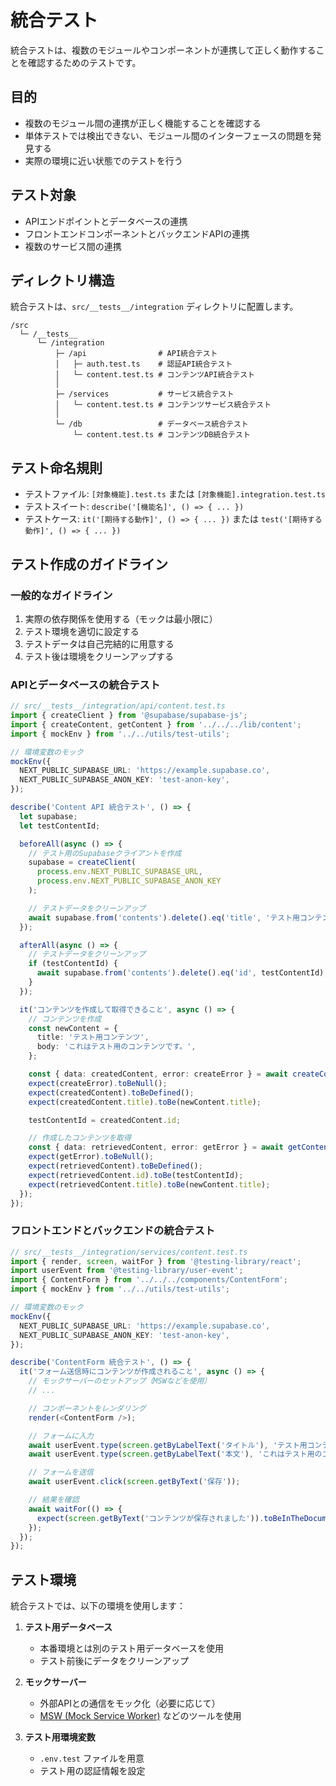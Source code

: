 # 統合テスト

統合テストは、複数のモジュールやコンポーネントが連携して正しく動作することを確認するためのテストです。

## 目的

- 複数のモジュール間の連携が正しく機能することを確認する
- 単体テストでは検出できない、モジュール間のインターフェースの問題を発見する
- 実際の環境に近い状態でのテストを行う

## テスト対象

- APIエンドポイントとデータベースの連携
- フロントエンドコンポーネントとバックエンドAPIの連携
- 複数のサービス間の連携

## ディレクトリ構造

統合テストは、`src/__tests__/integration` ディレクトリに配置します。

```
/src
  └─ /__tests__
      └─ /integration
          ├─ /api                # API統合テスト
          │   ├─ auth.test.ts    # 認証API統合テスト
          │   └─ content.test.ts # コンテンツAPI統合テスト
          │
          ├─ /services           # サービス統合テスト
          │   └─ content.test.ts # コンテンツサービス統合テスト
          │
          └─ /db                 # データベース統合テスト
              └─ content.test.ts # コンテンツDB統合テスト
```

## テスト命名規則

- テストファイル: `[対象機能].test.ts` または `[対象機能].integration.test.ts`
- テストスイート: `describe('[機能名]', () => { ... })`
- テストケース: `it('[期待する動作]', () => { ... })` または `test('[期待する動作]', () => { ... })`

## テスト作成のガイドライン

### 一般的なガイドライン

1. 実際の依存関係を使用する（モックは最小限に）
2. テスト環境を適切に設定する
3. テストデータは自己完結的に用意する
4. テスト後は環境をクリーンアップする

### APIとデータベースの統合テスト

```typescript
// src/__tests__/integration/api/content.test.ts
import { createClient } from '@supabase/supabase-js';
import { createContent, getContent } from '../../../lib/content';
import { mockEnv } from '../../utils/test-utils';

// 環境変数のモック
mockEnv({
  NEXT_PUBLIC_SUPABASE_URL: 'https://example.supabase.co',
  NEXT_PUBLIC_SUPABASE_ANON_KEY: 'test-anon-key',
});

describe('Content API 統合テスト', () => {
  let supabase;
  let testContentId;

  beforeAll(async () => {
    // テスト用のSupabaseクライアントを作成
    supabase = createClient(
      process.env.NEXT_PUBLIC_SUPABASE_URL,
      process.env.NEXT_PUBLIC_SUPABASE_ANON_KEY
    );

    // テストデータをクリーンアップ
    await supabase.from('contents').delete().eq('title', 'テスト用コンテンツ');
  });

  afterAll(async () => {
    // テストデータをクリーンアップ
    if (testContentId) {
      await supabase.from('contents').delete().eq('id', testContentId);
    }
  });

  it('コンテンツを作成して取得できること', async () => {
    // コンテンツを作成
    const newContent = {
      title: 'テスト用コンテンツ',
      body: 'これはテスト用のコンテンツです。',
    };

    const { data: createdContent, error: createError } = await createContent(newContent);
    expect(createError).toBeNull();
    expect(createdContent).toBeDefined();
    expect(createdContent.title).toBe(newContent.title);

    testContentId = createdContent.id;

    // 作成したコンテンツを取得
    const { data: retrievedContent, error: getError } = await getContent(testContentId);
    expect(getError).toBeNull();
    expect(retrievedContent).toBeDefined();
    expect(retrievedContent.id).toBe(testContentId);
    expect(retrievedContent.title).toBe(newContent.title);
  });
});
```

### フロントエンドとバックエンドの統合テスト

```typescript
// src/__tests__/integration/services/content.test.ts
import { render, screen, waitFor } from '@testing-library/react';
import userEvent from '@testing-library/user-event';
import { ContentForm } from '../../../components/ContentForm';
import { mockEnv } from '../../utils/test-utils';

// 環境変数のモック
mockEnv({
  NEXT_PUBLIC_SUPABASE_URL: 'https://example.supabase.co',
  NEXT_PUBLIC_SUPABASE_ANON_KEY: 'test-anon-key',
});

describe('ContentForm 統合テスト', () => {
  it('フォーム送信時にコンテンツが作成されること', async () => {
    // モックサーバーのセットアップ（MSWなどを使用）
    // ...

    // コンポーネントをレンダリング
    render(<ContentForm />);

    // フォームに入力
    await userEvent.type(screen.getByLabelText('タイトル'), 'テスト用コンテンツ');
    await userEvent.type(screen.getByLabelText('本文'), 'これはテスト用のコンテンツです。');

    // フォームを送信
    await userEvent.click(screen.getByText('保存'));

    // 結果を確認
    await waitFor(() => {
      expect(screen.getByText('コンテンツが保存されました')).toBeInTheDocument();
    });
  });
});
```

## テスト環境

統合テストでは、以下の環境を使用します：

1. **テスト用データベース**
   - 本番環境とは別のテスト用データベースを使用
   - テスト前後にデータをクリーンアップ

2. **モックサーバー**
   - 外部APIとの通信をモック化（必要に応じて）
   - [MSW (Mock Service Worker)](https://mswjs.io/) などのツールを使用

3. **テスト用環境変数**
   - `.env.test` ファイルを用意
   - テスト用の認証情報を設定